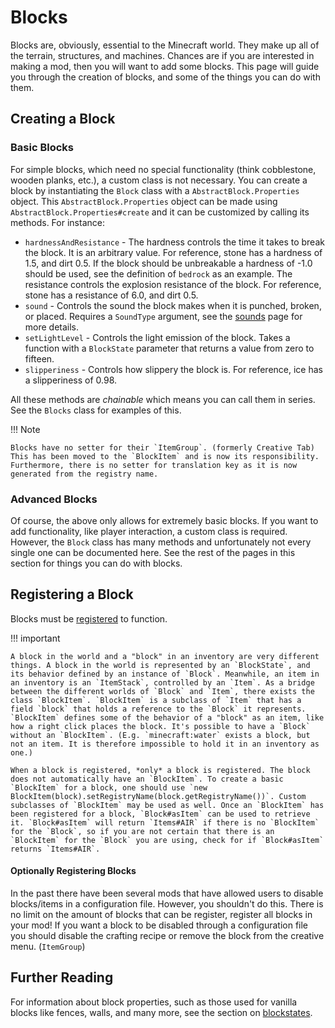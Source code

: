 Blocks
======

Blocks are, obviously, essential to the Minecraft world. They make up all of the terrain, structures, and machines. Chances are if you are interested in making a mod, then you will want to add some blocks. This page will guide you through the creation of blocks, and some of the things you can do with them.

Creating a Block
----------------

### Basic Blocks

For simple blocks, which need no special functionality (think cobblestone, wooden planks, etc.), a custom class is not necessary. You can create a block by instantiating the `Block` class with a `AbstractBlock.Properties` object. This `AbstractBlock.Properties` object can be made using `AbstractBlock.Properties#create` and it can be customized by calling its methods. For instance:

- `hardnessAndResistance` - The hardness controls the time it takes to break the block. It is an arbitrary value. For reference, stone has a hardness of 1.5, and dirt 0.5. If the block should be unbreakable a hardness of -1.0 should be used, see the definition of `bedrock` as an example. The resistance controls the explosion resistance of the block. For reference, stone has a resistance of 6.0, and dirt 0.5.
- `sound` - Controls the sound the block makes when it is punched, broken, or placed. Requires a `SoundType` argument, see the [sounds][] page for more details.
- `setLightLevel` - Controls the light emission of the block. Takes a function with a `BlockState` parameter that returns a value from zero to fifteen.
- `slipperiness` - Controls how slippery the block is. For reference, ice has a slipperiness of 0.98.

All these methods are *chainable* which means you can call them in series. See the `Blocks` class for examples of this.

!!! Note

    Blocks have no setter for their `ItemGroup`. (formerly Creative Tab) This has been moved to the `BlockItem` and is now its responsibility. Furthermore, there is no setter for translation key as it is now generated from the registry name.

### Advanced Blocks

Of course, the above only allows for extremely basic blocks. If you want to add functionality, like player interaction, a custom class is required. However, the `Block` class has many methods and unfortunately not every single one can be documented here. See the rest of the pages in this section for things you can do with blocks.

Registering a Block
-------------------

Blocks must be [registered][registering] to function.

!!! important

    A block in the world and a "block" in an inventory are very different things. A block in the world is represented by an `BlockState`, and its behavior defined by an instance of `Block`. Meanwhile, an item in an inventory is an `ItemStack`, controlled by an `Item`. As a bridge between the different worlds of `Block` and `Item`, there exists the class `BlockItem`. `BlockItem` is a subclass of `Item` that has a field `block` that holds a reference to the `Block` it represents. `BlockItem` defines some of the behavior of a "block" as an item, like how a right click places the block. It's possible to have a `Block` without an `BlockItem`. (E.g. `minecraft:water` exists a block, but not an item. It is therefore impossible to hold it in an inventory as one.)

    When a block is registered, *only* a block is registered. The block does not automatically have an `BlockItem`. To create a basic `BlockItem` for a block, one should use `new BlockItem(block).setRegistryName(block.getRegistryName())`. Custom subclasses of `BlockItem` may be used as well. Once an `BlockItem` has been registered for a block, `Block#asItem` can be used to retrieve it. `Block#asItem` will return `Items#AIR` if there is no `BlockItem` for the `Block`, so if you are not certain that there is an `BlockItem` for the `Block` you are using, check for if `Block#asItem` returns `Items#AIR`.

#### Optionally Registering Blocks

In the past there have been several mods that have allowed users to disable blocks/items in a configuration file. However, you shouldn't do this. There is no limit on the amount of blocks that can be register, register all blocks in your mod! If you want a block to be disabled through a configuration file you should disable the crafting recipe or remove the block from the creative menu. (`ItemGroup`)

Further Reading
---------------

For information about block properties, such as those used for vanilla blocks like fences, walls, and many more, see the section on [blockstates][].

[sounds]: ../effects/sounds.md
[registering]: ../concepts/registries.md#methods-for-registering
[blockstates]: states.md
